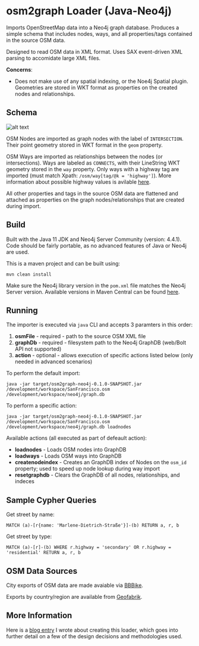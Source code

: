 # osm2graph Loader (Java-Neo4j)
Imports OpenStreetMap data into a Neo4j graph database. Produces a simple schema that includes nodes, ways, and all properties/tags contained in the source OSM data.

Designed to read OSM data in XML format. Uses SAX event-driven XML parsing to accomidate large XML files.

**Concerns**:
* Does not make use of any spatial indexing, or the Noe4j Spatial plugin. Geometries are stored in WKT format as properties on the created nodes and relationships.

## Schema
![alt text](https://taylor.callsen.me/wp-content/uploads/2019/10/Tcallsen-Neo4j-graph-relationships.png "Data model featuring graph nodes (OSM Nodes) and relationships (OSM Ways).")

OSM Nodes are imported as graph nodes with the label of `INTERSECTION`. Their point geometry stored in WKT format in the `geom` property.

OSM Ways are imported as relationships between the nodes (or intersections). Ways are labeled as `CONNECTS`, with their LineString WKT geometry stored in the `way` property. Only ways with a highway tag are imported (must match Xpath: `/osm/way[tag/@k = 'highway']`). More information about possible highway values is avilable [here](https://wiki.openstreetmap.org/wiki/Map_Features#Highway).

All other properties and tags in the source OSM data are flattened and attached as properties on the graph nodes/relationships that are created during import.

## Build

Built with the Java 11 JDK and Neo4j Server Community (version: 4.4.1). Code should be fairly portable, as no advanced features of Java or Neo4j are used.

This is a maven project and can be built using:
```
mvn clean install
```
Make sure the Neo4j library version in the `pom.xml` file matches the Neo4j Server version. Available versions in Maven Central can be found [here](https://mvnrepository.com/artifact/org.neo4j/neo4j).

## Running

The importer is executed via `java` CLI and accepts 3 paramters in this order:
1. **osmFile** - required - path to the source OSM XML file
2. **graphDb** - required - filesystem path to the Neo4j GraphDB (web/Bolt API not supported)
3. **action** - optional - allows execution of specific actions listed below (only needed in advanced scenarios)

To perform the default import:
```
java -jar target/osm2graph-neo4j-0.1.0-SNAPSHOT.jar /development/workspace/SanFrancisco.osm /development/workspace/neo4j/graph.db
```

To perform a specific action:
```
java -jar target/osm2graph-neo4j-0.1.0-SNAPSHOT.jar /development/workspace/SanFrancisco.osm /development/workspace/neo4j/graph.db loadnodes
```

Available actions (all executed as part of defeault action):
* **loadnodes** - Loads OSM nodes into GraphDB
* **loadways** - Loads OSM ways into GraphDB
* **createnodeindex** - Creates an GraphDB index of Nodes on the `osm_id` property; used to speed up node lookup during way import
* **resetgraphdb** - Clears the GraphDB of all nodes, relationships, and indeces
 
## Sample Cypher Queries

Get street by name:
```
MATCH (a)-[r{name: 'Marlene-Dietrich-Straße'}]-(b) RETURN a, r, b
```
Get street by type:
```
MATCH (a)-[r]-(b) WHERE r.highway = 'secondary' OR r.highway = 'residential' RETURN a, r, b
```

## OSM Data Sources

City exports of OSM data are made avaiable via [BBBike](https://download.bbbike.org/osm/bbbike/).

Exports by country/region are available from [Geofabrik](http://download.geofabrik.de/).

## More Information

Here is a [blog entry](https://taylor.callsen.me/loading-openstreetmap-data-into-a-graph-database/) I wrote about creating this loader, which goes into further detail on a few of the design decisions and methodologies used.

